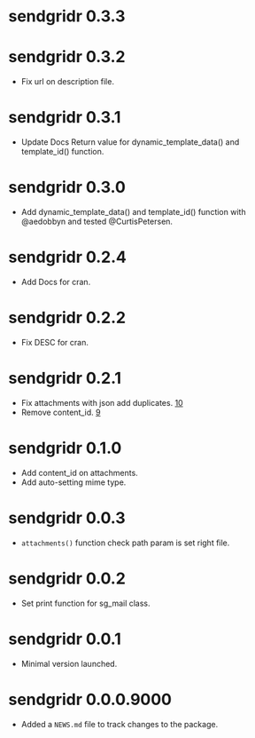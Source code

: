 # sendgridr 0.3.3

# sendgridr 0.3.2

* Fix url on description file.

# sendgridr 0.3.1

* Update Docs Return value for dynamic_template_data() and template_id() function.

# sendgridr 0.3.0

* Add dynamic_template_data() and template_id() function with @aedobbyn and tested @CurtisPetersen.

# sendgridr 0.2.4

* Add Docs for cran.

# sendgridr 0.2.2

* Fix DESC for cran.

# sendgridr 0.2.1

* Fix attachments with json add duplicates. [10](https://github.com/mrchypark/sendgridr/issues/10)
* Remove content_id. [9](https://github.com/mrchypark/sendgridr/issues/9)

# sendgridr 0.1.0

* Add content_id on attachments.
* Add auto-setting mime type.

# sendgridr 0.0.3

* `attachments()` function check path param is set right file.

# sendgridr 0.0.2

* Set print function for sg_mail class.

# sendgridr 0.0.1

* Minimal version launched.

# sendgridr 0.0.0.9000

* Added a `NEWS.md` file to track changes to the package.
